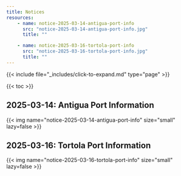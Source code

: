 ```yaml
---
title: Notices
resources:
    - name: notice-2025-03-14-antigua-port-info
      src: "notice-2025-03-14-antigua-port-info.jpg"
      title: ""

    - name: notice-2025-03-16-tortola-port-info
      src: "notice-2025-03-16-tortola-port-info.jpg"
      title: ""
---
```


{{< include file="_includes/click-to-expand.md" type="page" >}}

{{< toc >}}

## 2025-03-14: Antigua Port Information

{{< img name="notice-2025-03-14-antigua-port-info" size="small" lazy=false >}}

## 2025-03-16: Tortola Port Information

{{< img name="notice-2025-03-16-tortola-port-info" size="small" lazy=false >}}

